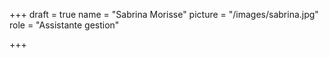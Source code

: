 +++
draft = true
name = "Sabrina Morisse"
picture = "/images/sabrina.jpg"
role = "Assistante gestion"

+++
